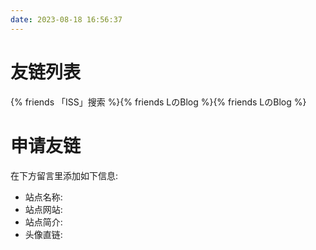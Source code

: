 ```yaml
---
date: 2023-08-18 16:56:37
---
```


# 友链列表

{% friends 「ISS」搜索 %}{% friends LのBlog %}{% friends LのBlog %}

# 申请友链
在下方留言里添加如下信息:
- 站点名称:
- 站点网站:
- 站点简介:
- 头像直链:

